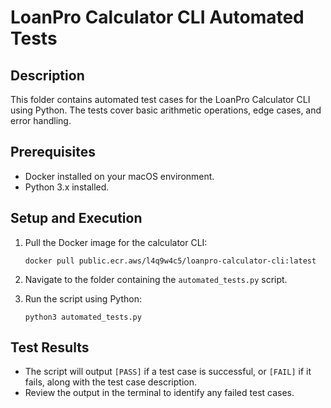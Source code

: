 # LoanPro Calculator CLI Automated Tests

## Description
This folder contains automated test cases for the LoanPro Calculator CLI using Python. The tests cover basic arithmetic operations, edge cases, and error handling.

## Prerequisites
- Docker installed on your macOS environment.
- Python 3.x installed.

## Setup and Execution
1. Pull the Docker image for the calculator CLI:
    ```
    docker pull public.ecr.aws/l4q9w4c5/loanpro-calculator-cli:latest
    ```

2. Navigate to the folder containing the `automated_tests.py` script.

3. Run the script using Python:
    ```
    python3 automated_tests.py
    ```

## Test Results
- The script will output `[PASS]` if a test case is successful, or `[FAIL]` if it fails, along with the test case description.
- Review the output in the terminal to identify any failed test cases.
